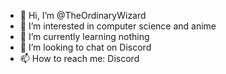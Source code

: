 - 👋 Hi, I’m @TheOrdinaryWizard
- 👀 I’m interested in computer science and anime
- 🌱 I’m currently learning nothing
- 💞️ I’m looking to chat on Discord
- 📫 How to reach me: Discord

<!---
TheOrdinaryWizard/TheOrdinaryWizard is a ✨ special ✨ repository because its `README.md` (this file) appears on your GitHub profile.
You can click the Preview link to take a look at your changes.
--->
